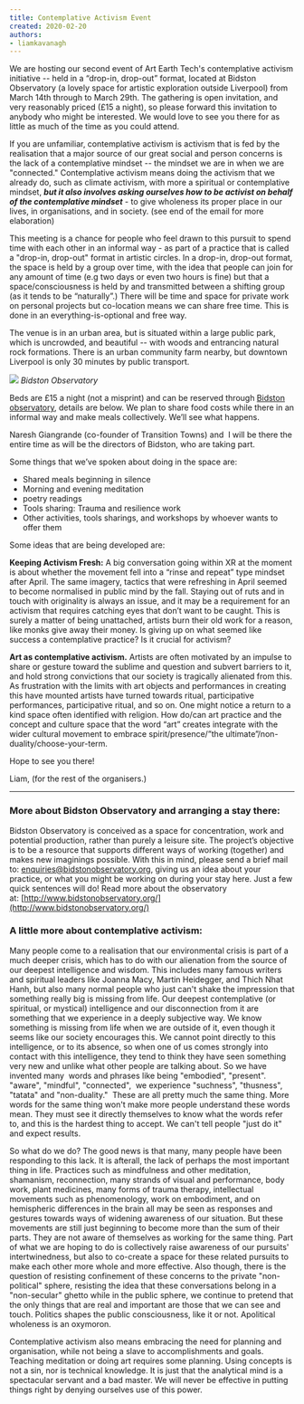```yaml
---
title: Contemplative Activism Event
created: 2020-02-20
authors: 
- liamkavanagh
---
```

We are hosting our second event of Art Earth Tech's contemplative activism initiative -- held in a “drop-in, drop-out” format, located at Bidston Observatory (a lovely space for artistic exploration outside Liverpool) from March 14th through to March 29th. The gathering is open invitation, and very reasonably priced (£15 a night), so please forward this invitation to anybody who might be interested. We would love to see you there for as little as much of the time as you could attend.

If you are unfamiliar, contemplative activism is activism that is fed by the realisation that a major source of our great social and person concerns is the lack of a contemplative mindset -- the mindset we are in when we are "connected." Contemplative activism means doing the activism that we already do, such as climate activism, with more a spiritual or contemplative mindset, **_but it also involves asking ourselves how to be activist on behalf of the contemplative mindset_** - to give wholeness its proper place in our lives, in organisations, and in society. (see end of the email for more elaboration) 

This meeting is a chance for people who feel drawn to this pursuit to spend time with each other in an informal way - as part of a practice that is called a "drop-in, drop-out" format in artistic circles. In a drop-in, drop-out format, the space is held by a group over time, with the idea that people can join for any amount of time (e.g two days or even two hours is fine) but that a space/consciousness is held by and transmitted between a shifting group (as it tends to be “naturally”.) There will be time and space for private work on personal projects but co-location means we can share free time. This is done in an everything-is-optional and free way.

The venue is in an urban area, but is situated within a large public park, which is uncrowded, and beautiful -- with woods and entrancing natural rock formations. There is an urban community farm nearby, but downtown Liverpool is only 30 minutes by public transport.

![](https://artearthtech.files.wordpress.com/2020/02/2020-02-12-bidston.jpg?w=600)
_Bidston Observatory_

Beds are £15 a night (not a misprint) and can be reserved through [Bidston observatory](http://www.bidstonobservatory.org/?using), details are below. We plan to share food costs while there in an informal way and make meals collectively. We’ll see what happens.

Naresh Giangrande (co-founder of Transition Towns) and  I will be there the entire time as will be the directors of Bidston, who are taking part. 

Some things that we’ve spoken about doing in the space are:

-   Shared meals beginning in silence 
-   Morning and evening meditation 
-   poetry readings
-   Tools sharing: Trauma and resilience work
-   Other activities, tools sharings, and workshops by whoever wants to offer them

Some ideas that are being developed are:

**Keeping Activism Fresh:** A big conversation going within XR at the moment is about whether the movement fell into a “rinse and repeat” type mindset after April. The same imagery, tactics that were refreshing in April seemed to become normalised in public mind by the fall. Staying out of ruts and in touch with originality is always an issue, and it may be a requirement for an activism that requires catching eyes that don’t want to be caught. This is surely a matter of being unattached, artists burn their old work for a reason, like monks give away their money. Is giving up on what seemed like success a contemplative practice? Is it crucial for activism?

**Art as contemplative activism.** Artists are often motivated by an impulse to share or gesture toward the sublime and question and subvert barriers to it, and hold strong convictions that our society is tragically alienated from this. As frustration with the limits with art objects and performances in creating this have mounted artists have turned towards ritual, participative performances, participative ritual, and so on. One might notice a return to a kind space often identified with religion. How do/can art practice and the concept and culture space that the word “art” creates integrate with the wider cultural movement to embrace spirit/presence/”the ultimate”/non-duality/choose-your-term.

Hope to see you there!

Liam, (for the rest of the organisers.)

---

### **More about Bidston Observatory and arranging a stay there:**

Bidston Observatory is conceived as a space for concentration, work and potential production, rather than purely a leisure site. The project’s objective is to be a resource that supports different ways of working (together) and makes new imaginings possible. With this in mind, please send a brief mail to: [enquiries@bidstonobservatory.org](mailto:enquiries@bidstonobservatory.org), giving us an idea about your practice, or what you might be working on during your stay here. Just a few quick sentences will do! Read more about the observatory at: [http://www.bidstonobservatory.org/](http://www.bidstonobservatory.org/)

### **A little more about contemplative activism:**

Many people come to a realisation that our environmental crisis is part of a much deeper crisis, which has to do with our alienation from the source of our deepest intelligence and wisdom. This includes many famous writers and spiritual leaders like Joanna Macy, Martin Heidegger, and Thich Nhat Hanh, but also many normal people who just can't shake the impression that something really big is missing from life. Our deepest contemplative (or spiritual, or mystical) intelligence and our disconnection from it are something that we experience in a deeply subjective way. We know something is missing from life when we are outside of it, even though it seems like our society encourages this. We cannot point directly to this intelligence, or to its absence, so when one of us comes strongly into contact with this intelligence, they tend to think they have seen something very new and unlike what other people are talking about. So we have invented many  words and phrases like being "embodied", "present". "aware", "mindful", "connected",  we experience "suchness", "thusness", "tatata" and "non-duality."  These are all pretty much the same thing. More words for the same thing won't make more people understand these words mean. They must see it directly themselves to know what the words refer to, and this is the hardest thing to accept. We can't tell people "just do it" and expect results.

So what do we do? The good news is that many, many people have been responding to this lack. It is afterall, the lack of perhaps the most important thing in life. Practices such as mindfulness and other meditation, shamanism, reconnection, many strands of visual and performance, body work, plant medicines, many forms of trauma therapy, intellectual movements such as phenomenology, work on embodiment, and on hemispheric differences in the brain all may be seen as responses and gestures towards ways of widening awareness of our situation. But these movements are still just beginning to become more than the sum of their parts. They are not aware of themselves as working for the same thing. Part of what we are hoping to do is collectively raise awareness of our pursuits' intertwinedness, but also to co-create a space for these related pursuits to make each other more whole and more effective. Also though, there is the question of resisting confinement of these concerns to the private "non-political" sphere, resisting the idea that these conversations belong in a "non-secular" ghetto while in the public sphere, we continue to pretend that the only things that are real and important are those that we can see and touch. Politics shapes the public consciousness, like it or not. Apolitical wholeness is an oxymoron.

Contemplative activism also means embracing the need for planning and organisation, while not being a slave to accomplishments and goals. Teaching meditation or doing art requires some planning. Using concepts is not a sin, nor is technical knowledge. It is just that the analytical mind is a spectacular servant and a bad master. We will never be effective in putting things right by denying ourselves use of this power.
